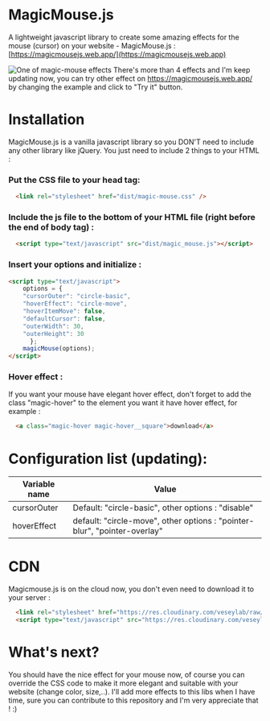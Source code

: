 

# MagicMouse.js

A lightweight javascript library to create some amazing effects for the mouse (cursor) on your website - MagicMouse.js : [https://magicmousejs.web.app/](https://magicmousejs.web.app)

![One of magic-mouse effects](https://user-images.githubusercontent.com/19908411/77246772-03384880-6c5d-11ea-8074-6975bc8e3632.gif)
There's more than 4 effects and I'm keep updating now, you can try other effect on https://magicmousejs.web.app/ by changing the example and click to "Try it" button.

# Installation
MagicMouse.js is a vanilla javascript library so you DON'T need to include any other library like jQuery.
You just need to include 2 things to your HTML :

### Put the CSS file to your head tag:
````html
  <link rel="stylesheet" href="dist/magic-mouse.css" />
````

### Include the js file to the bottom of your HTML file (right before the end of body tag) :
````html
  <script type="text/javascript" src="dist/magic_mouse.js"></script>
````
### Insert your options and initialize :
````html
<script type="text/javascript">
    options = {
	"cursorOuter": "circle-basic",
	"hoverEffect": "circle-move",
	"hoverItemMove": false,
	"defaultCursor": false,
	"outerWidth": 30,
	"outerHeight": 30
      };
    magicMouse(options);
</script>
````
### Hover effect :
If you want your mouse have elegant hover effect, don't forget to add the class "magic-hover" to the element you want it have hover effect, for example :
````html
  <a class="magic-hover magic-hover__square">download</a>
````
# Configuration list (updating):
| Variable name | Value |
|--|--|
| cursorOuter | Default: "circle-basic", other options : "disable" |
| hoverEffect | default: "circle-move", other options : "pointer-blur", "pointer-overlay" |

# CDN
Magicmouse.js is on the cloud now, you don't even need to download it to your server :
````html
  <link rel="stylesheet" href="https://res.cloudinary.com/veseylab/raw/upload/v1597754760/magicmouse/magic-mouse-1.0.css" />
  <script type="text/javascript" src="https://res.cloudinary.com/veseylab/raw/upload/v1597754761/magicmouse/magic_mouse-1.0.js"></script>
````

# What's next?
You should have the nice effect for your mouse now, of course you can override the CSS code to make it more elegant and suitable with your website (change color, size,..).
I'll add more effects to this libs when I have time, sure you can contribute to this repository and I'm very appreciate that ! :)
